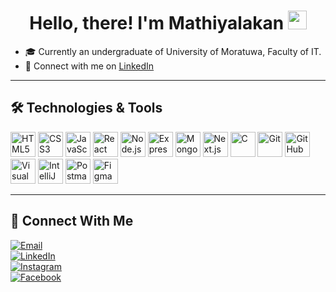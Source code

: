 <h1 align="center">Hello, there! I'm Mathiyalakan <img src="https://raw.githubusercontent.com/MartinHeinz/MartinHeinz/master/wave.gif" width="30px"></h1>

- 🎓 Currently an undergraduate of University of Moratuwa, Faculty of IT.  
- 🔗 Connect with me on [LinkedIn](https://www.linkedin.com/in/mathiyalakan-arulkumaran/) 

---

## 🛠 Technologies & Tools

<p align="left">
  <img src="https://cdn.jsdelivr.net/gh/devicons/devicon/icons/html5/html5-original.svg" height="40" title="HTML5"/>
  <img src="https://cdn.jsdelivr.net/gh/devicons/devicon/icons/css3/css3-original.svg" height="40" title="CSS3"/>
  <img src="https://cdn.jsdelivr.net/gh/devicons/devicon/icons/javascript/javascript-original.svg" height="40" title="JavaScript"/>
  <img src="https://cdn.jsdelivr.net/gh/devicons/devicon/icons/react/react-original.svg" height="40" title="React"/>
  <img src="https://cdn.jsdelivr.net/gh/devicons/devicon/icons/nodejs/nodejs-original.svg" height="40" title="Node.js"/>
  <img src="https://cdn.jsdelivr.net/gh/devicons/devicon/icons/express/express-original.svg" height="40" title="Express"/>
  <img src="https://cdn.jsdelivr.net/gh/devicons/devicon/icons/mongodb/mongodb-original.svg" height="40" title="MongoDB"/>
  <img src="https://cdn.jsdelivr.net/gh/devicons/devicon/icons/nextjs/nextjs-original.svg" height="40" title="Next.js"/>
  <img src="https://cdn.jsdelivr.net/gh/devicons/devicon/icons/c/c-original.svg" height="40" title="C"/>
  <img src="https://cdn.jsdelivr.net/gh/devicons/devicon/icons/git/git-original.svg" height="40" title="Git"/>
  <img src="https://cdn.jsdelivr.net/gh/devicons/devicon/icons/github/github-original.svg" height="40" title="GitHub"/>
  <img src="https://cdn.jsdelivr.net/gh/devicons/devicon/icons/vscode/vscode-original.svg" height="40" title="Visual Studio Code"/>
  <img src="https://cdn.jsdelivr.net/gh/devicons/devicon/icons/intellij/intellij-original.svg" height="40" title="IntelliJ IDEA"/>
  <img src="https://cdn.jsdelivr.net/gh/devicons/devicon/icons/postman/postman-original.svg" height="40" title="Postman"/>
  <img src="https://cdn.jsdelivr.net/gh/devicons/devicon/icons/figma/figma-original.svg" height="40" title="Figma"/>
</p>

---

## 🔗 Connect With Me

<p align="left">
  <a href="mailto:mathiyalakan75@gmail.com">
    <img src="https://img.shields.io/badge/Email-D14836?style=flat&logo=gmail&logoColor=white" alt="Email">
  </a> <br/>
  <a href="https://www.linkedin.com/in/mathiyalakan-arulkumaran/">
    <img src="https://img.shields.io/badge/LinkedIn-0A66C2?style=flat&logo=linkedin&logoColor=white" alt="LinkedIn">
  </a><br/>
  <a href="https://www.instagram.com/_mathi0405_?igsh=MThhNTVjaXYwdmhjMA==">
    <img src="https://img.shields.io/badge/Instagram-E4405F?style=flat&logo=instagram&logoColor=white" alt="Instagram">
  </a><br/>
  <a href="https://www.facebook.com/share/19hrznEXnM/">
    <img src="https://img.shields.io/badge/Facebook-1877F2?style=flat&logo=facebook&logoColor=white" alt="Facebook">
  </a>
</p>
